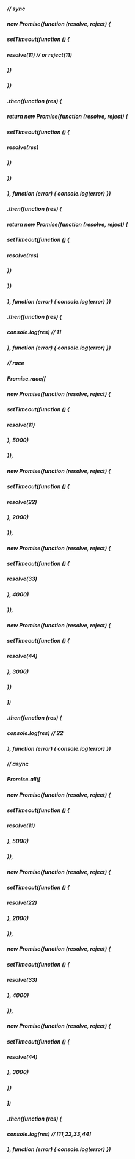 ##### // sync
##### new Promise(function (resolve, reject) {
#####   setTimeout(function () {
#####     resolve(11) // or reject(11)
#####   })
##### })
##### .then(function (res) {
#####   return new Promise(function (resolve, reject) {
#####     setTimeout(function () {
#####       resolve(res)
#####     })
#####   })
##### }, function (error) { console.log(error) })
##### .then(function (res) {
#####   return new Promise(function (resolve, reject) {
#####     setTimeout(function () {
#####       resolve(res)
#####     })
#####   })
##### }, function (error) { console.log(error) })
##### .then(function (res) {
#####   console.log(res) // 11
##### }, function (error) { console.log(error) })
##### 
##### // race
##### Promise.race([
#####   new Promise(function (resolve, reject) {
#####     setTimeout(function () {
#####       resolve(11)
#####     }, 5000)
#####   }),
#####   new Promise(function (resolve, reject) {
#####     setTimeout(function () {
#####       resolve(22)
#####     }, 2000)
#####   }),
#####   new Promise(function (resolve, reject) {
#####     setTimeout(function () {
#####       resolve(33)
#####     }, 4000)
#####   }),
#####   new Promise(function (resolve, reject) {
#####     setTimeout(function () {
#####       resolve(44)
#####     }, 3000)
#####   })
##### ])
##### .then(function (res) {
#####   console.log(res) // 22
##### }, function (error) { console.log(error) })
##### 
##### // async
##### Promise.all([
#####  new Promise(function (resolve, reject) {
#####     setTimeout(function () {
#####       resolve(11)
#####     }, 5000)
#####   }),
#####   new Promise(function (resolve, reject) {
#####     setTimeout(function () {
#####       resolve(22)
#####     }, 2000)
#####   }),
#####   new Promise(function (resolve, reject) {
#####     setTimeout(function () {
#####       resolve(33)
#####     }, 4000)
#####   }),
#####   new Promise(function (resolve, reject) {
#####     setTimeout(function () {
#####       resolve(44)
#####     }, 3000)
#####   })
##### ])
##### .then(function (res) {
#####   console.log(res) // [11,22,33,44]
##### }, function (error) { console.log(error) })
##### 